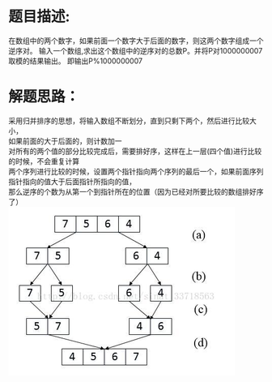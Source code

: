 # 题目描述:  
在数组中的两个数字，如果前面一个数字大于后面的数字，则这两个数字组成一个逆序对。
输入一个数组,求出这个数组中的逆序对的总数P。并将P对1000000007取模的结果输出。 即输出P%1000000007  
# 解题思路：  
采用归并排序的思想，将输入数组不断划分，直到只剩下两个，然后进行比较大小，  
如果前面的大于后面的，则计数加一  
对所有的两个值的部分比较完成后，需要排好序，这样在上一层(四个值)进行比较的时候，不会重复计算  
两个序列进行比较的时候，设置两个指针指向两个序列的最后一个，如果前面序列指针指向的值大于后面指针所指向的值，  
那么逆序的个数为从第一个到指针所在的位置（因为已经对所要比较的数组排好序了）  
![示意图](./附件/逆序对.jpg)

